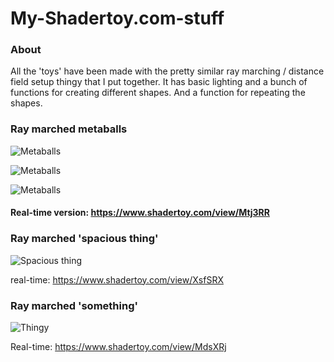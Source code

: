 # My-Shadertoy.com-stuff

### About

All the 'toys' have been made with the pretty similar ray marching / distance field setup thingy that I put together. It has basic lighting and a bunch of functions for creating different shapes. And a function for repeating the shapes.


### Ray marched metaballs

![Metaballs](http://i.gyazo.com/d26dd0d3d454beb628d17237de526a54.gif)

![Metaballs](http://i.gyazo.com/85f95cc7a00ab8133ef53de2aa75eeac.gif)

![Metaballs](http://i.gyazo.com/961ca8cc91d04ec3c1c50327f93a0dbd.gif)

#### Real-time version: https://www.shadertoy.com/view/Mtj3RR



### Ray marched 'spacious thing'
![Spacious thing](http://i.gyazo.com/6f1ae6cb969b5cb4b3eaaa289f81e84e.gif)

real-time: https://www.shadertoy.com/view/XsfSRX



### Ray marched 'something'
![Thingy](http://i.gyazo.com/ee3a6ecb096b038efeba48e10a64b19b.gif)

Real-time: https://www.shadertoy.com/view/MdsXRj

